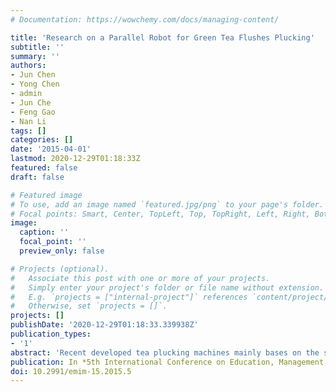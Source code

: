 ```yaml
---
# Documentation: https://wowchemy.com/docs/managing-content/

title: 'Research on a Parallel Robot for Green Tea Flushes Plucking'
subtitle: ''
summary: ''
authors:
- Jun Chen
- Yong Chen
- admin
- Jun Che
- Feng Gao
- Nan Li
tags: []
categories: []
date: '2015-04-01'
lastmod: 2020-12-29T01:18:33Z
featured: false
draft: false

# Featured image
# To use, add an image named `featured.jpg/png` to your page's folder.
# Focal points: Smart, Center, TopLeft, Top, TopRight, Left, Right, BottomLeft, Bottom, BottomRight.
image:
  caption: ''
  focal_point: ''
  preview_only: false

# Projects (optional).
#   Associate this post with one or more of your projects.
#   Simply enter your project's folder or file name without extension.
#   E.g. `projects = ["internal-project"]` references `content/project/deep-learning/index.md`.
#   Otherwise, set `projects = []`.
projects: []
publishDate: '2020-12-29T01:18:33.339938Z'
publication_types:
- '1'
abstract: 'Recent developed tea plucking machines mainly bases on the shearing principle which cut the top of the tea trees with no selectivity. Automatic tea flushes plucking machinery is essential to tea harvest for high-quality green tea manufacture, as labor cost increases rapidly in recent years. This paper focuses on the researches of a parallel green tea plucking robot with high efficiency. Color features are extracted to recognize tea flushes in the natural conditions using machine vision. Fringe projection profilometry is employed to realize 3 D reconstruction and measurement for tea trees. A modified delta parallel robot with four arms is developed after kinematic analysis and mechanical design. The robot is controlled based on DSP (Digital Signal Processing). The experiments show over 85% could be detected successfully and the end-effector locating error is less than 2mm. The final objective of the researches is to realize a site-specific flushes plucking robot with high productivity which can replace several farms at green tea harvest season.'
publication: In *5th International Conference on Education, Management, Information and Medicine*
doi: 10.2991/emim-15.2015.5
---
```

